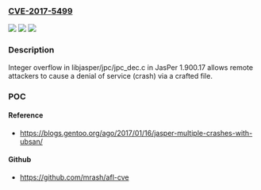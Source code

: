 ### [CVE-2017-5499](https://cve.mitre.org/cgi-bin/cvename.cgi?name=CVE-2017-5499)
![](https://img.shields.io/static/v1?label=Product&message=n%2Fa&color=blue)
![](https://img.shields.io/static/v1?label=Version&message=n%2Fa&color=blue)
![](https://img.shields.io/static/v1?label=Vulnerability&message=n%2Fa&color=brighgreen)

### Description

Integer overflow in libjasper/jpc/jpc_dec.c in JasPer 1.900.17 allows remote attackers to cause a denial of service (crash) via a crafted file.

### POC

#### Reference
- https://blogs.gentoo.org/ago/2017/01/16/jasper-multiple-crashes-with-ubsan/

#### Github
- https://github.com/mrash/afl-cve

